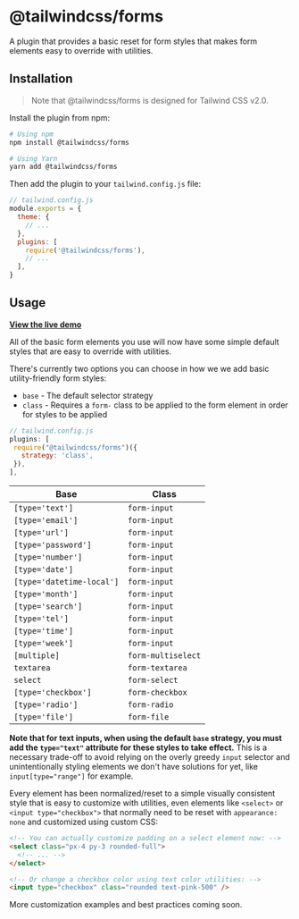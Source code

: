 # @tailwindcss/forms

A plugin that provides a basic reset for form styles that makes form elements easy to override with utilities.

## Installation

> Note that @tailwindcss/forms is designed for Tailwind CSS v2.0.

Install the plugin from npm:

```sh
# Using npm
npm install @tailwindcss/forms

# Using Yarn
yarn add @tailwindcss/forms
```

Then add the plugin to your `tailwind.config.js` file:

```js
// tailwind.config.js
module.exports = {
  theme: {
    // ...
  },
  plugins: [
    require('@tailwindcss/forms'),
    // ...
  ],
}
```

## Usage

[**View the live demo**](https://tailwindcss-forms.vercel.app/)

All of the basic form elements you use will now have some simple default styles that are easy to override with utilities.

There's currently two options you can choose in how we we add basic utility-friendly form styles:

- `base` - The default selector strategy
- `class` - Requires a `form-` class to be applied to the form element in order for styles to be applied

```js
// tailwind.config.js
plugins: [
 require("@tailwindcss/forms")({
   strategy: 'class',
 }),
],
```

| Base                      | Class              |
| ------------------------- | ------------------ |
| `[type='text']`           | `form-input`       |
| `[type='email']`          | `form-input`       |
| `[type='url']`            | `form-input`       |
| `[type='password']`       | `form-input`       |
| `[type='number']`         | `form-input`       |
| `[type='date']`           | `form-input`       |
| `[type='datetime-local']` | `form-input`       |
| `[type='month']`          | `form-input`       |
| `[type='search']`         | `form-input`       |
| `[type='tel']`            | `form-input`       |
| `[type='time']`           | `form-input`       |
| `[type='week']`           | `form-input`       |
| `[multiple]`              | `form-multiselect` |
| `textarea`                | `form-textarea`    |
| `select`                  | `form-select`      |
| `[type='checkbox']`       | `form-checkbox`    |
| `[type='radio']`          | `form-radio`       |
| `[type='file']`           | `form-file`        |

**Note that for text inputs, when using the default `base` strategy, you must add the `type="text"` attribute for these styles to take effect.** This is a necessary trade-off to avoid relying on the overly greedy `input` selector and unintentionally styling elements we don't have solutions for yet, like `input[type="range"]` for example.

Every element has been normalized/reset to a simple visually consistent style that is easy to customize with utilities, even elements like `<select>` or `<input type="checkbox">` that normally need to be reset with `appearance: none` and customized using custom CSS:

```html
<!-- You can actually customize padding on a select element now: -->
<select class="px-4 py-3 rounded-full">
  <!-- ... -->
</select>

<!-- Or change a checkbox color using text color utilities: -->
<input type="checkbox" class="rounded text-pink-500" />
```

More customization examples and best practices coming soon.
